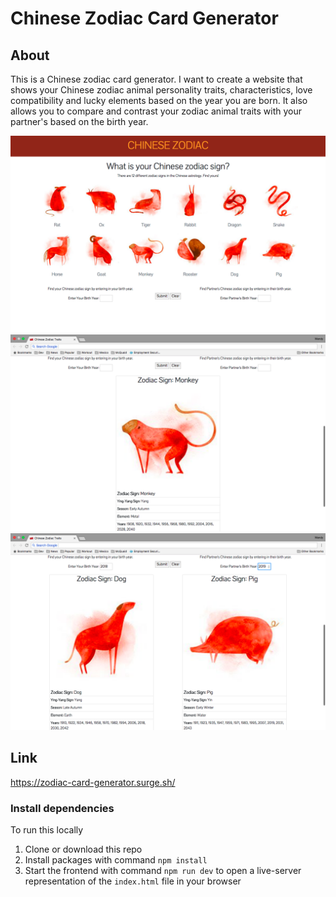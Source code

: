 # Chinese Zodiac Card Generator

## About

This is a Chinese zodiac card generator. I want to create a website that shows your Chinese zodiac animal personality traits, characteristics, love compatibility and lucky elements based on the year you are born. It also allows you to compare and contrast your zodiac animal traits with your partner's based on the birth year.


<img src="/img/screenshot-homepage.png"  alt="homepage">

<img src="/img/screenshot-clicked-image.png"  alt="clicked animal">

<img src="/img/screenshot-user-partner-zodiacs.png" alt="comparing two zodiac card">

## Link

https://zodiac-card-generator.surge.sh/


### Install dependencies

To run this locally
1. Clone or download this repo
2. Install packages with command `npm install`
3. Start the frontend with command `npm run dev` to open a live-server representation of the `index.html` file in your browser
